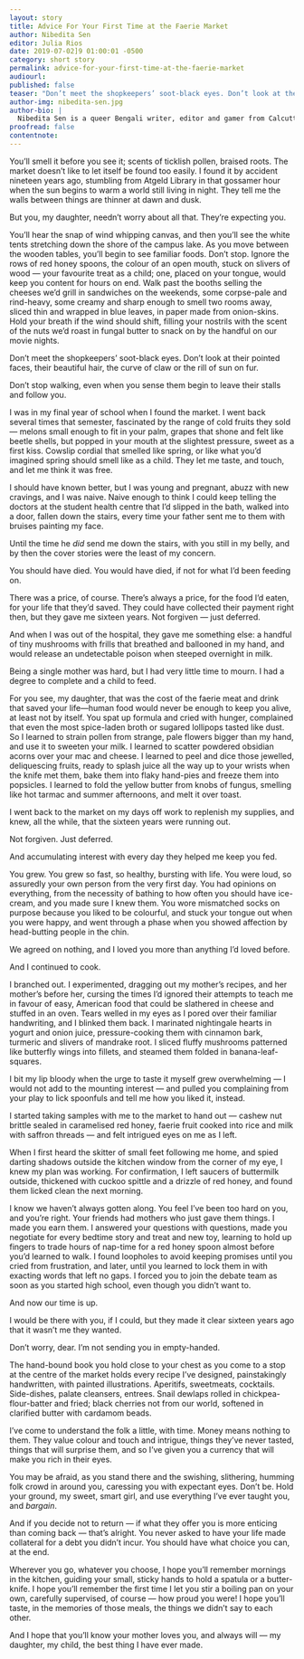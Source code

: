 ```yaml
---
layout: story
title: Advice For Your First Time at the Faerie Market
author: Nibedita Sen
editor: Julia Rios
date: 2019-07-02]9 01:00:01 -0500
category: short story
permalink: advice-for-your-first-time-at-the-faerie-market
audiourl:
published: false
teaser: "Don’t meet the shopkeepers’ soot-black eyes. Don’t look at their pointed faces, their beautiful hair..."
author-img: nibedita-sen.jpg
author-bio: |
  Nibedita Sen is a queer Bengali writer, editor and gamer from Calcutta. A graduate of Clarion West 2015 and SIUC’s MFA program, her work has appeared or is forthcoming in _Podcastle_, _Nightmare Magazine_ and _Fireside Magazine_. She helps edit _Glittership_, an LGBTQ SFF podcast, enjoys the company of puns and potatoes, and is nearly always hungry. Hit her up on Twitter at [@her_nibsen](https://www.twitter.com/her_nibsen).
proofread: false
contentnote:
---
```


You’ll smell it before you see it; scents of ticklish pollen, braised roots. The market doesn’t like to let itself be found too easily. I found it by accident nineteen years ago, stumbling from Atgeld Library in that gossamer hour when the sun begins to warm a world still living in night. They tell me the walls between things are thinner at dawn and dusk.

But you, my daughter, needn’t worry about all that. They’re expecting you.

You’ll hear the snap of wind whipping canvas, and then you’ll see the white tents stretching down the shore of the campus lake. As you move between the wooden tables, you’ll begin to see familiar foods. Don’t stop. Ignore the rows of red honey spoons, the colour of an open mouth, stuck on slivers of wood — your favourite treat as a child; one, placed on your tongue, would keep you content for hours on end. Walk past the booths selling the cheeses we’d grill in sandwiches on the weekends, some corpse-pale and rind-heavy, some creamy and sharp enough to smell two rooms away, sliced thin and wrapped in blue leaves, in paper made from onion-skins. Hold your breath if the wind should shift, filling your nostrils with the scent of the nuts we’d roast in fungal butter to snack on by the handful on our movie nights.

Don’t meet the shopkeepers’ soot-black eyes. Don’t look at their pointed faces, their beautiful hair, the curve of claw or the rill of sun on fur.

Don’t stop walking, even when you sense them begin to leave their stalls and follow you.

I was in my final year of school when I found the market. I went back several times that semester, fascinated by the range of cold fruits they sold — melons small enough to fit in your palm, grapes that shone and felt like beetle shells, but popped in your mouth at the slightest pressure, sweet as a first kiss. Cowslip cordial that smelled like spring, or like what you’d imagined spring should smell like as a child. They let me taste, and touch, and let me think it was free.

I should have known better, but I was young and pregnant, abuzz with new cravings, and I was naive. Naive enough to think I could keep telling the doctors at the student health centre that I’d slipped in the bath, walked into a door, fallen down the stairs, every time your father sent me to them with bruises painting my face.

Until the time he _did_ send me down the stairs, with you still in my belly, and by then the cover stories were the least of my concern.

You should have died. You would have died, if not for what I’d been feeding on.

There was a price, of course. There’s always a price, for the food I’d eaten, for your life that they’d saved. They could have collected their payment right then, but they gave me sixteen years. Not forgiven — just deferred.

And when I was out of the hospital, they gave me something else: a handful of tiny mushrooms with frills that breathed and ballooned in my hand, and would release an undetectable poison when steeped overnight in milk.

Being a single mother was hard, but I had very little time to mourn. I had a degree to complete and a child to feed.

For you see, my daughter, that was the cost of the faerie meat and drink that saved your life—human food would never be enough to keep you alive, at least not by itself. You spat up formula and cried with hunger, complained that even the most spice-laden broth or sugared lollipops tasted like dust. So I learned to strain pollen from strange, pale flowers bigger than my hand, and use it to sweeten your milk. I learned to scatter powdered obsidian acorns over your mac and cheese. I learned to peel and dice those jewelled, deliquescing fruits, ready to splash juice all the way up to your wrists when the knife met them, bake them into flaky hand-pies and freeze them into popsicles. I learned to fold the yellow butter from knobs of fungus, smelling like hot tarmac and summer afternoons, and melt it over toast.

I went back to the market on my days off work to replenish my supplies, and knew, all the while, that the sixteen years were running out.

Not forgiven. Just deferred.

And accumulating interest with every day they helped me keep you fed.

You grew. You grew so fast, so healthy, bursting with life. You were loud, so assuredly your own person from the very first day. You had opinions on everything, from the necessity of bathing to how often you should have ice-cream, and you made sure I knew them. You wore mismatched socks on purpose because you liked to be colourful, and stuck your tongue out when you were happy, and went through a phase when you showed affection by head-butting people in the chin.

We agreed on nothing, and I loved you more than anything I’d loved before.

And I continued to cook.

I branched out. I experimented, dragging out my mother’s recipes, and her mother’s before her, cursing the times I’d ignored their attempts to teach me in favour of easy, American food that could be slathered in cheese and stuffed in an oven. Tears welled in my eyes as I pored over their familiar handwriting, and I blinked them back. I marinated nightingale hearts in yogurt and onion juice, pressure-cooking them with cinnamon bark, turmeric and slivers of mandrake root. I sliced fluffy mushrooms patterned like butterfly wings into fillets, and steamed them folded in banana-leaf-squares.

 I bit my lip bloody when the urge to taste it myself grew overwhelming — I would not add to the mounting interest — and pulled you complaining from your play to lick spoonfuls and tell me how you liked it, instead.

I started taking samples with me to the market to hand out — cashew nut brittle sealed in caramelised red honey, faerie fruit cooked into rice and milk with saffron threads — and felt intrigued eyes on me as I left.

When I first heard the skitter of small feet following me home, and spied darting shadows outside the kitchen window from the corner of my eye, I knew my plan was working. For confirmation, I left saucers of buttermilk outside, thickened with cuckoo spittle and a drizzle of red honey, and found them licked clean the next morning.

I know we haven’t always gotten along. You feel I’ve been too hard on you, and you’re right. Your friends had mothers who just gave them things. I made you earn them. I answered your questions with questions, made you negotiate for every bedtime story and treat and new toy, learning to hold up fingers to trade hours of nap-time for a red honey spoon almost before you’d learned to walk. I found loopholes to avoid keeping promises until you cried from frustration, and later, until you learned to lock them in with exacting words that left no gaps. I forced you to join the debate team as soon as you started high school, even though you didn’t want to.

And now our time is up.

I would be there with you, if I could, but they made it clear sixteen years ago that it wasn’t me they wanted.

Don’t worry, dear. I’m not sending you in empty-handed.

The hand-bound book you hold close to your chest as you come to a stop at the centre of the market holds every recipe I’ve designed, painstakingly handwritten, with painted illustrations. Aperitifs, sweetmeats, cocktails. Side-dishes, palate cleansers, entrees. Snail dewlaps rolled in chickpea-flour-batter and fried; black cherries not from our world, softened in clarified butter with cardamom beads.

I’ve come to understand the folk a little, with time. Money means nothing to them. They value colour and touch and intrigue, things they’ve never tasted, things that will surprise them, and so I’ve given you a currency that will make you rich in their eyes.

You may be afraid, as you stand there and the swishing, slithering, humming folk crowd in around you, caressing you with expectant eyes. Don’t be. Hold your ground, my sweet, smart girl, and use everything I’ve ever taught you, and _bargain_.

And if you decide not to return — if what they offer you is more enticing than coming back — that’s alright. You never asked to have your life made collateral for a debt you didn’t incur. You should have what choice you can, at the end.

Wherever you go, whatever you choose, I hope you’ll remember mornings in the kitchen, guiding your small, sticky hands to hold a spatula or a butter-knife. I hope you’ll remember the first time I let you stir a boiling pan on your own, carefully supervised, of course — how proud you were! I hope you’ll taste, in the memories of those meals, the things we didn’t say to each other.

And I hope that you’ll know your mother loves you, and always will — my daughter, my child, the best thing I have ever made.
